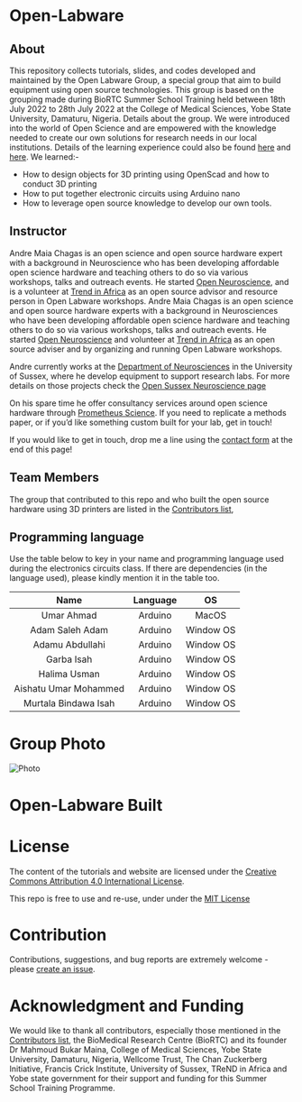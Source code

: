# Open-Labware

## About

This repository collects tutorials, slides, and codes developed and maintained by the Open Labware Group, a special group that aim to build equipment using open source technologies. This group is based on the grouping made during BioRTC Summer School Training held between 18th July 2022 to 28th July 2022 at the College of Medical Sciences, Yobe State University, Damaturu, Nigeria. Details about the group. We were introduced into the world of Open Science and are empowered with the knowledge needed to create our own solutions for research needs in our local institutions. Details of the learning experience could also be found [here](https://journals.plos.org/plosbiology/article?id=10.1371/journal.pbio.3000014) and [here](https://osf.io/preprints/socarxiv/pyh2r/). We learned:- 

- How to design objects for 3D printing using OpenScad and how to conduct 3D printing 
- How to put together electronic circuits using Arduino nano
- How to leverage open source knowledge to develop our own tools.

## Instructor

Andre Maia Chagas is an open science and open source hardware expert with a background in Neuroscience who has been developing affordable open science hardware and teaching others to do so via various workshops, talks and outreach events. He started [Open Neuroscience](https://open-neuroscience.com), and is a volunteer at [Trend in Africa](https://trendinafrica.org) as an open source advisor and resource person in Open Labware workshops.
Andre Maia Chagas is an open science and open source hardware experts with a background in Neurosciences who have been developing affordable open science hardware and teaching others to do so via various workshops, talks and outreach events. He started [Open Neuroscience](https://open-neuroscience.com) and volunteer at [Trend in Africa](https://trendinafrica.org) as an open source adviser and by organizing and running Open Labware workshops.

Andre currently works at the [Department of Neurosciences](https://www.sussex.ac.uk/research/centres/sussex-neuroscience/) in the University of Sussex, where he develop equipment to support research labs. For more details on those projects check the [Open Sussex Neuroscience page](https://sussex-neuroscience.github.io)

On his spare time he offer consultancy services around open science hardware through [Prometheus Science](https://prometheus-science.com). If you need to replicate a methods paper, or if you’d like something custom built for your lab, get in touch!

If you would like to get in touch, drop me a line using the [contact form](https://amchagas.github.io/#contact) at the end of this page!


## Team Members

The group that contributed to this repo and who built the open source hardware using 3D printers are listed in the [Contributors list](CONTRIBUTORS.yaml),


## Programming language

Use the table below to key in your name and programming language used during the electronics circuits class. If there are dependencies (in the language used), please kindly mention it in the table too. 

|      Name     |  Language  | OS           |
|:-------------:|:----------:|:------------:|
| Umar Ahmad | Arduino    |  MacOS    |
| Adam Saleh Adam | Arduino | Window OS |
| Adamu Abdullahi| Arduino | Window OS |
|  Garba Isah  | Arduino | Window OS    |
|  Halima Usman | Arduino | Window OS |
|  Aishatu Umar Mohammed |  Arduino | Window OS |
|  Murtala Bindawa Isah |  Arduino | Window OS |


# Group Photo
![Photo](https://github.com/babasaraki/Open-Labware/blob/main/Group%20photo.jpeg)


Open-Labware Built
========================



# License

The content of the tutorials and website are licensed under the [Creative Commons Attribution 4.0 International License](https://creativecommons.org/licenses/by/4.0).

This repo is free to use and re-use, under under the [MIT License](LICENSE.md)


# Contribution

Contributions, suggestions, and bug reports are extremely welcome - please [create an issue](https://github.com/babasaraki/Open-Labware/issues/new).

# Acknowledgment and Funding

We would like to thank all contributors, especially those mentioned in the [Contributors list](CONTRIBUTORS.yaml), the BioMedical Research Centre (BioRTC) and its founder Dr Mahmoud Bukar Maina, College of Medical Sciences, Yobe State University, Damaturu, Nigeria, Wellcome Trust, The Chan Zuckerberg Initiative, Francis Crick Institute, University of Sussex, TReND in Africa and Yobe state government for their support and funding for this Summer School Training Programme.

